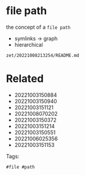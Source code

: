 # file path

the concept of a `file path`

- symlinks -> graph
- hierarchical

` zet/20221008213254/README.md `

# Related

- 20221003150884
- 20221003150940
- 20221003151121
- 20221008070202
- 20221003150372
- 20221003151214
- 20221003150551
- 20221006025356
- 20221003151153

Tags:

    #file #path
